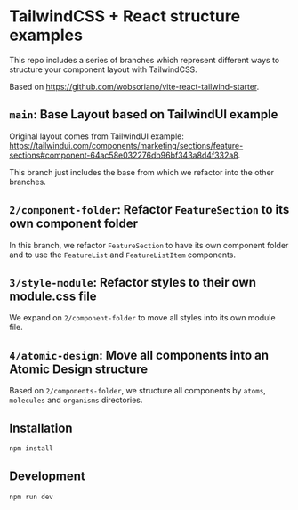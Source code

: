 # TailwindCSS + React structure examples

This repo includes a series of branches which represent different ways to structure your component layout with TailwindCSS.

Based on https://github.com/wobsoriano/vite-react-tailwind-starter.

## `main`: Base Layout based on TailwindUI example

Original layout comes from TailwindUI example: https://tailwindui.com/components/marketing/sections/feature-sections#component-64ac58e032276db96bf343a8d4f332a8.

This branch just includes the base from which we refactor into the other branches.

## `2/component-folder`: Refactor `FeatureSection` to its own component folder

In this branch, we refactor `FeatureSection` to have its own component folder and to use the `FeatureList` and `FeatureListItem` components.

## `3/style-module`: Refactor styles to their own module.css file

We expand on `2/component-folder` to move all styles into its own module file.

## `4/atomic-design`: Move all components into an Atomic Design structure

Based on `2/components-folder`, we structure all components by `atoms`, `molecules` and `organisms` directories.

## Installation

```sh
npm install
```

## Development

```sh
npm run dev
```